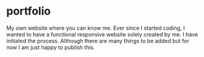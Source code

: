 # portfolio
My own website where you can know me.
Ever since I started coding, I wanted to have a functional responsive website solely created by me. 
I have initiated the process.
Although there are many things to be added but for now I am just happy to publish this.
